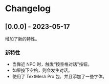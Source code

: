 # Changelog

## [0.0.0] - 2023-05-17

增加了新的特性。

### 新特性

- 当靠近 NPC 时，触发“按空格对话”按钮。
- 如果按下空格，则会发生对话。
- 使用了 TextMesh Pro 包，并且添加了一些字体。